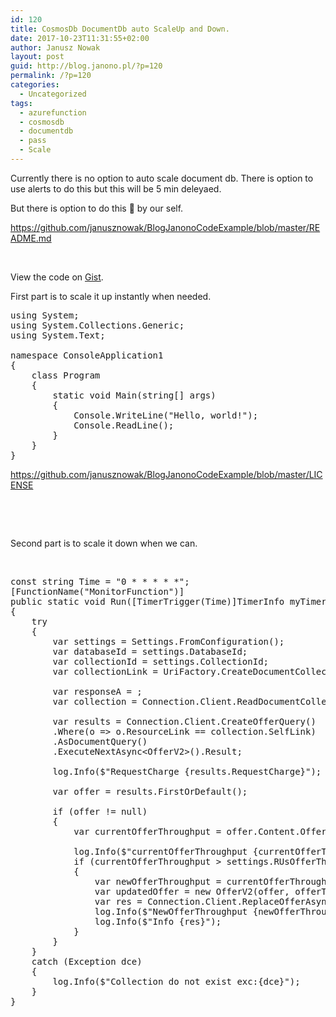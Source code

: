 ```yaml
---
id: 120
title: CosmosDb DocumentDb auto ScaleUp and Down.
date: 2017-10-23T11:31:55+02:00
author: Janusz Nowak
layout: post
guid: http://blog.janono.pl/?p=120
permalink: /?p=120
categories:
  - Uncategorized
tags:
  - azurefunction
  - cosmosdb
  - documentdb
  - pass
  - Scale
---
```

Currently there is no option to auto scale document db. There is option to use alerts to do this but this will be 5 min deleyaed.

But there is option to do this 🙂 by our self.

https://github.com/janusznowak/BlogJanonoCodeExample/blob/master/README.md

&nbsp;

<div class="oembed-gist">
  <noscript>
    View the code on <a href="https://gist.github.com/janusznowak/3a65214380f16b00daae76895d4a1bc7">Gist</a>.
  </noscript>
</div>

First part is to scale it up instantly when needed.

<pre class="EnlighterJSRAW" data-enlighter-language="csharp" data-enlighter-theme="git">using System;
using System.Collections.Generic;
using System.Text;

namespace ConsoleApplication1
{
    class Program
    {
        static void Main(string[] args)
        {
            Console.WriteLine("Hello, world!");
            Console.ReadLine();
        }
    }
}</pre>

https://github.com/janusznowak/BlogJanonoCodeExample/blob/master/LICENSE

&nbsp;

&nbsp;

Second part is to scale it down when we can.

&nbsp;

<pre class="EnlighterJSRAW" data-enlighter-language="csharp" data-enlighter-theme="git">const string Time = "0 * * * * *"; 
[FunctionName("MonitorFunction")] 
public static void Run([TimerTrigger(Time)]TimerInfo myTimer, TraceWriter log) 
{ 
    try 
    { 
        var settings = Settings.FromConfiguration(); 
        var databaseId = settings.DatabaseId; 
        var collectionId = settings.CollectionId; 
        var collectionLink = UriFactory.CreateDocumentCollectionUri(databaseId, collectionId); 
  
        var responseA = ; 
        var collection = Connection.Client.ReadDocumentCollectionAsync(collectionLink).Result.Resource; 
  
        var results = Connection.Client.CreateOfferQuery() 
        .Where(o =&gt; o.ResourceLink == collection.SelfLink) 
        .AsDocumentQuery() 
        .ExecuteNextAsync&lt;OfferV2&gt;().Result; 
  
        log.Info($"RequestCharge {results.RequestCharge}"); 
  
        var offer = results.FirstOrDefault(); 
  
        if (offer != null) 
        { 
            var currentOfferThroughput = offer.Content.OfferThroughput; 
  
            log.Info($"currentOfferThroughput {currentOfferThroughput}"); 
            if (currentOfferThroughput &gt; settings.RUsOfferThroughputMin) 
            { 
                var newOfferThroughput = currentOfferThroughput - settings.RUsScaleStepDown; 
                var updatedOffer = new OfferV2(offer, offerThroughput: newOfferThroughput); 
                var res = Connection.Client.ReplaceOfferAsync(updatedOffer).Result; 
                log.Info($"NewOfferThroughput {newOfferThroughput}"); 
                log.Info($"Info {res}"); 
            } 
        } 
    } 
    catch (Exception dce) 
    { 
        log.Info($"Collection do not exist exc:{dce}"); 
    } 
}</pre>

&nbsp;

&nbsp;

&nbsp;